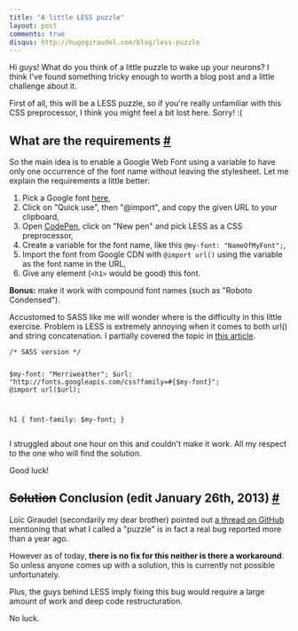 ```yaml
---
title: "A little LESS puzzle"
layout: post
comments: true
disqus: http://hugogiraudel.com/blog/less-puzzle
--- 
```

<section>          
<p>Hi guys! What do you think of a little puzzle to wake up your neurons? I think I've found something tricky enough to worth a blog post and a little challenge about it.</p>
<p>First of all, this will be a LESS puzzle, so if you're really unfamiliar with this CSS preprocessor, I think you might feel a bit lost here. Sorry! :(</p>
</section>
<section id="requirements">
<h2>What are the requirements <a href="#requirements" class="section-anchor">#</a></h2>
<p>So the main idea is to enable a Google Web Font using a variable to have only one occurrence of the font name without leaving the stylesheet. Let me explain the requirements a little better:</p>
<ol>
<li>Pick a Google font <a href="http://www.google.com/webfonts">here</a>,</li>
<li>Click on "Quick use", then "@import", and copy the given URL to your clipboard,</li>
<li>Open <a href="http://codepen.io">CodePen</a>, click on "New pen" and pick LESS as a CSS preprocessor,</li>
<li>Create a variable for the font name, like this <code>@my-font: "NameOfMyFont";</code>,</li>
<li>Import the font from Google CDN with <code>@import url()</code> using the variable as the font name in the URL,</li>
<li>Give any element (<code>&lt;h1&gt;</code> would be good) this font.</li>
</ol>
<p><strong>Bonus:</strong> make it work with compound font names (such as "Roboto Condensed").</p>
<p>Accustomed to SASS like me will wonder where is the difficulty in this little exercise. Problem is LESS is extremely annoying when it comes to both url() and string concatenation. I partially covered the topic in <a href="less-to-sass">this article</a>. </p>
<pre class="language-scss"><code>/* SASS version */

$my-font: "Merriweather";
$url: "http://fonts.googleapis.com/css?family=#{$my-font}";
@import url($url);

h1 { font-family: $my-font; }</code></pre>
<p>I struggled about one hour on this and couldn't make it work. All my respect to the one who will find the solution.</p>
<p>Good luck!</p>
</section>
<section id="conclusion">
<h2><span style="text-decoration:line-through">Solution</span> Conclusion (edit January 26th, 2013) <a href="#conclusion" class="section-anchor">#</a></h2>
<p>Loïc Giraudel (secondarily my dear brother) pointed out <a href="https://github.com/cloudhead/less.js/issues/410">a thread on GitHub</a> mentioning that what I called a "puzzle" is in fact a real bug reported more than a year ago.</p>
<p>However as of today, <strong>there is no fix for this neither is there a workaround</strong>. So unless anyone comes up with a solution, this is currently not possible unfortunately.</p>
<p>Plus, the guys behind LESS imply fixing this bug would require a large amount of work and deep code restructuration.</p>
<p>No luck.</p> 
</section>